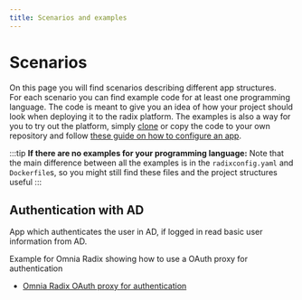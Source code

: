 ```yaml
---
title: Scenarios and examples
---
```


# Scenarios

On this page you will find scenarios describing different app structures.  
For each scenario you can find example code for at least one programming language. The code is meant to give you an idea of how your project should look when deploying it to the radix platform. The examples is also a way for you to try out the platform, simply [clone](https://git-scm.com/docs/git-clone) or copy the code to your own repository and follow [these guide on how to configure an app](/docs/start/config-your-app/).

:::tip
**If there are no examples for your programming language:** Note that the main difference between all the examples is in the `radixconfig.yaml` and `Dockerfile`s, so you might still find these files and the project structures useful
:::

## Authentication with AD

App which authenticates the user in AD, if logged in read basic user information from AD.

Example for Omnia Radix showing how to use a OAuth proxy for authentication

- [Omnia Radix OAuth proxy for authentication](../../../../../examples/radix-oauth-proxy/)

